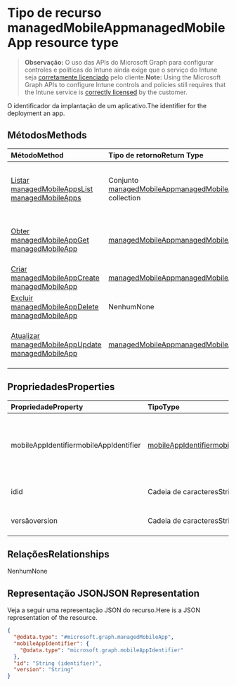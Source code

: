 # <a name="managedmobileapp-resource-type"></a><span data-ttu-id="3a560-101">Tipo de recurso managedMobileApp</span><span class="sxs-lookup"><span data-stu-id="3a560-101">managedMobileApp resource type</span></span>

> <span data-ttu-id="3a560-102">**Observação:** O uso das APIs do Microsoft Graph para configurar controles e políticas do Intune ainda exige que o serviço do Intune seja [corretamente licenciado](https://go.microsoft.com/fwlink/?linkid=839381) pelo cliente.</span><span class="sxs-lookup"><span data-stu-id="3a560-102">**Note:** Using the Microsoft Graph APIs to configure Intune controls and policies still requires that the Intune service is [correctly licensed](https://go.microsoft.com/fwlink/?linkid=839381) by the customer.</span></span>

<span data-ttu-id="3a560-103">O identificador da implantação de um aplicativo.</span><span class="sxs-lookup"><span data-stu-id="3a560-103">The identifier for the deployment an app.</span></span>
## <a name="methods"></a><span data-ttu-id="3a560-104">Métodos</span><span class="sxs-lookup"><span data-stu-id="3a560-104">Methods</span></span>
|<span data-ttu-id="3a560-105">Método</span><span class="sxs-lookup"><span data-stu-id="3a560-105">Method</span></span>|<span data-ttu-id="3a560-106">Tipo de retorno</span><span class="sxs-lookup"><span data-stu-id="3a560-106">Return Type</span></span>|<span data-ttu-id="3a560-107">Descrição</span><span class="sxs-lookup"><span data-stu-id="3a560-107">Description</span></span>|
|:---|:---|:---|
|[<span data-ttu-id="3a560-108">Listar managedMobileApps</span><span class="sxs-lookup"><span data-stu-id="3a560-108">List managedMobileApps</span></span>](../api/intune_mam_managedmobileapp_list.md)|<span data-ttu-id="3a560-109">Conjunto [managedMobileApp](../resources/intune_mam_managedmobileapp.md)</span><span class="sxs-lookup"><span data-stu-id="3a560-109">[managedMobileApp](../resources/intune_mam_managedmobileapp.md) collection</span></span>|<span data-ttu-id="3a560-110">Listar propriedades e relações de objetos de [managedMobileApp](../resources/intune_mam_managedmobileapp.md).</span><span class="sxs-lookup"><span data-stu-id="3a560-110">List properties and relationships of the [managedMobileApp](../resources/intune_mam_managedmobileapp.md) objects.</span></span>|
|[<span data-ttu-id="3a560-111">Obter managedMobileApp</span><span class="sxs-lookup"><span data-stu-id="3a560-111">Get managedMobileApp</span></span>](../api/intune_mam_managedmobileapp_get.md)|[<span data-ttu-id="3a560-112">managedMobileApp</span><span class="sxs-lookup"><span data-stu-id="3a560-112">managedMobileApp</span></span>](../resources/intune_mam_managedmobileapp.md)|<span data-ttu-id="3a560-113">Ler propriedades e relações de objetos de [managedMobileApp](../resources/intune_mam_managedmobileapp.md).</span><span class="sxs-lookup"><span data-stu-id="3a560-113">Read properties and relationships of [plannerTaskDetails](../resources/intune_mam_managedmobileapp.md) object.</span></span>|
|[<span data-ttu-id="3a560-114">Criar managedMobileApp</span><span class="sxs-lookup"><span data-stu-id="3a560-114">Create managedMobileApp</span></span>](../api/intune_mam_managedmobileapp_create.md)|[<span data-ttu-id="3a560-115">managedMobileApp</span><span class="sxs-lookup"><span data-stu-id="3a560-115">managedMobileApp</span></span>](../resources/intune_mam_managedmobileapp.md)|<span data-ttu-id="3a560-116">Criar um novo objeto de[managedMobileApp](../resources/intune_mam_managedmobileapp.md).</span><span class="sxs-lookup"><span data-stu-id="3a560-116">Create a new [plannerBucket](../resources/intune_mam_managedmobileapp.md) object.</span></span>|
|[<span data-ttu-id="3a560-117">Excluir managedMobileApp</span><span class="sxs-lookup"><span data-stu-id="3a560-117">Delete managedMobileApp</span></span>](../api/intune_mam_managedmobileapp_delete.md)|<span data-ttu-id="3a560-118">Nenhum</span><span class="sxs-lookup"><span data-stu-id="3a560-118">None</span></span>|<span data-ttu-id="3a560-119">Excluir [managedMobileApp](../resources/intune_mam_managedmobileapp.md).</span><span class="sxs-lookup"><span data-stu-id="3a560-119">Deletes a [managedMobileApp](../resources/intune_mam_managedmobileapp.md).</span></span>|
|[<span data-ttu-id="3a560-120">Atualizar managedMobileApp</span><span class="sxs-lookup"><span data-stu-id="3a560-120">Update managedMobileApp</span></span>](../api/intune_mam_managedmobileapp_update.md)|[<span data-ttu-id="3a560-121">managedMobileApp</span><span class="sxs-lookup"><span data-stu-id="3a560-121">managedMobileApp</span></span>](../resources/intune_mam_managedmobileapp.md)|<span data-ttu-id="3a560-122">Atualizar as propriedades de um objeto de [managedMobileApp](../resources/intune_mam_managedmobileapp.md).</span><span class="sxs-lookup"><span data-stu-id="3a560-122">Update the properties of a [calendar](../resources/intune_mam_managedmobileapp.md) object.</span></span>|

## <a name="properties"></a><span data-ttu-id="3a560-123">Propriedades</span><span class="sxs-lookup"><span data-stu-id="3a560-123">Properties</span></span>
|<span data-ttu-id="3a560-124">Propriedade</span><span class="sxs-lookup"><span data-stu-id="3a560-124">Property</span></span>|<span data-ttu-id="3a560-125">Tipo</span><span class="sxs-lookup"><span data-stu-id="3a560-125">Type</span></span>|<span data-ttu-id="3a560-126">Descrição</span><span class="sxs-lookup"><span data-stu-id="3a560-126">Description</span></span>|
|:---|:---|:---|
|<span data-ttu-id="3a560-127">mobileAppIdentifier</span><span class="sxs-lookup"><span data-stu-id="3a560-127">mobileAppIdentifier</span></span>|[<span data-ttu-id="3a560-128">mobileAppIdentifier</span><span class="sxs-lookup"><span data-stu-id="3a560-128">mobileAppIdentifier</span></span>](../resources/intune_mam_mobileappidentifier.md)|<span data-ttu-id="3a560-129">O identificador de um aplicativo com seu tipo de sistema operacional.</span><span class="sxs-lookup"><span data-stu-id="3a560-129">The identifier for an app with it's operating system type.</span></span>|
|<span data-ttu-id="3a560-130">id</span><span class="sxs-lookup"><span data-stu-id="3a560-130">id</span></span>|<span data-ttu-id="3a560-131">Cadeia de caracteres</span><span class="sxs-lookup"><span data-stu-id="3a560-131">String</span></span>|<span data-ttu-id="3a560-132">Chave da entidade.</span><span class="sxs-lookup"><span data-stu-id="3a560-132">Key of the setting.</span></span>|
|<span data-ttu-id="3a560-133">versão</span><span class="sxs-lookup"><span data-stu-id="3a560-133">version</span></span>|<span data-ttu-id="3a560-134">Cadeia de caracteres</span><span class="sxs-lookup"><span data-stu-id="3a560-134">String</span></span>|<span data-ttu-id="3a560-135">Versão da entidade.</span><span class="sxs-lookup"><span data-stu-id="3a560-135">Version of the entity.</span></span>|

## <a name="relationships"></a><span data-ttu-id="3a560-136">Relações</span><span class="sxs-lookup"><span data-stu-id="3a560-136">Relationships</span></span>
<span data-ttu-id="3a560-137">Nenhum</span><span class="sxs-lookup"><span data-stu-id="3a560-137">None</span></span>
## <a name="json-representation"></a><span data-ttu-id="3a560-138">Representação JSON</span><span class="sxs-lookup"><span data-stu-id="3a560-138">JSON Representation</span></span>
<span data-ttu-id="3a560-139">Veja a seguir uma representação JSON do recurso.</span><span class="sxs-lookup"><span data-stu-id="3a560-139">Here is a JSON representation of the resource.</span></span>
<!-- {
  "blockType": "resource",
  "keyProperty": "id",
  "@odata.type": "microsoft.graph.managedMobileApp"
}
-->
``` json
{
  "@odata.type": "#microsoft.graph.managedMobileApp",
  "mobileAppIdentifier": {
    "@odata.type": "microsoft.graph.mobileAppIdentifier"
  },
  "id": "String (identifier)",
  "version": "String"
}
```



